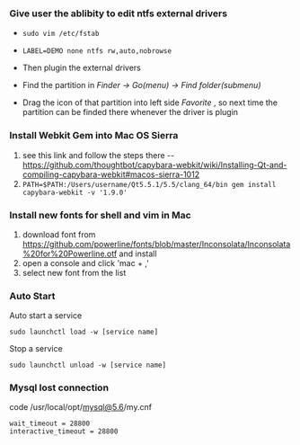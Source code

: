### Give user the ablibity to edit ntfs external drivers

* `sudo vim /etc/fstab`

* `LABEL=DEMO none ntfs rw,auto,nobrowse`

*  Then plugin the external drivers

*  Find the partition in *Finder -> Go(menu) -> Find folder(submenu)* 

*  Drag the icon of that partition into left side *Favorite* , so next time the partition can be finded there whenever the driver is plugin

### Install Webkit Gem into Mac OS Sierra

1. see this link and follow the steps there -- https://github.com/thoughtbot/capybara-webkit/wiki/Installing-Qt-and-compiling-capybara-webkit#macos-sierra-1012
2. `PATH=$PATH:/Users/username/Qt5.5.1/5.5/clang_64/bin gem install capybara-webkit -v '1.9.0'`

### Install new fonts for shell and vim in Mac

1. download font from https://github.com/powerline/fonts/blob/master/Inconsolata/Inconsolata%20for%20Powerline.otf and install
2. open a console and click 'mac + ,'
3. select new font from the list

### Auto Start
Auto start a service

`sudo launchctl load -w [service name]`

Stop a service

`sudo launchctl unload -w [service name]`

### Mysql lost connection
code  /usr/local/opt/mysql@5.6/my.cnf

```
wait_timeout = 28800
interactive_timeout = 28800
```
